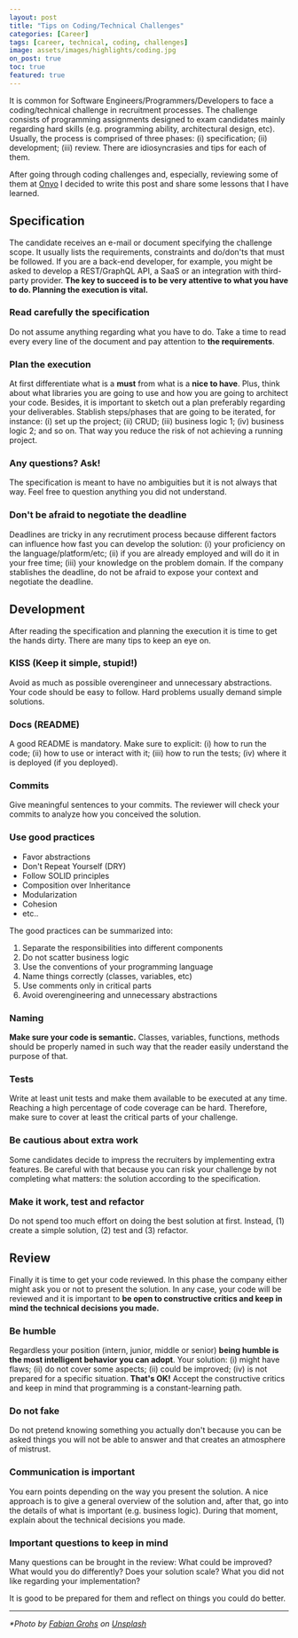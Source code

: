 ```yaml
---
layout: post
title: "Tips on Coding/Technical Challenges"
categories: [Career]
tags: [career, technical, coding, challenges]
image: assets/images/highlights/coding.jpg
on_post: true
toc: true
featured: true
---
```


It is common for Software Engineers/Programmers/Developers to face a coding/technical challenge in recruitment processes. The challenge consists of programming assignments designed to exam candidates mainly regarding hard skills (e.g. programming ability, architectural design, etc). Usually, the process is comprised of three phases: (i) specification; (ii) development; (iii) review. There are idiosyncrasies and tips for each of them.

After going through coding challenges and, especially, reviewing some of them at [Onyo](www.onyo.com) I decided to write this post and share some lessons that I have learned.

## Specification
The candidate receives an e-mail or document specifying the challenge scope. It usually lists the requirements, constraints and do/don'ts that must be followed. If you are a back-end developer, for example, you might be asked to develop a REST/GraphQL API, a SaaS or an integration with third-party provider. **The key to succeed is to be very attentive to what you have to do. Planning the execution is vital.**

### Read carefully the specification
Do not assume anything regarding what you have to do. Take a time to read every every line of the document and pay attention to **the requirements**.

### Plan the execution
At first differentiate what is a **must** from what is a **nice to have**. Plus, think about what libraries you are going to use and how you are going to architect your code. Besides, it is important to sketch out a plan preferably regarding your deliverables. Stablish steps/phases that are going to be iterated, for instance: (i) set up the project; (ii) CRUD; (iii) business logic 1; (iv) business logic 2; and so on. That way you reduce the risk of not achieving a running project.

### Any questions? Ask!
The specification is meant to have no ambiguities but it is not always that way. Feel free to question anything you did not understand.

### Don't be afraid to negotiate the deadline
Deadlines are tricky in any recrutiment process because different factors can influence how fast you can develop the solution: (i) your proficiency on the language/platform/etc; (ii) if you are already employed and will do it in your free time; (iii) your knowledge on the problem domain. If the company stablishes the deadline, do not be afraid to expose your context and negotiate the deadline.

## Development
After reading the specification and planning the execution it is time to get the hands dirty. There are many tips to keep an eye on.

### KISS (Keep it simple, stupid!)
Avoid as much as possible overengineer and unnecessary abstractions. Your code should be easy to follow. Hard problems usually demand simple solutions.

### Docs (README)
A good README is mandatory. Make sure to explicit: (i) how to run the code; (ii) how to use or interact with it;  (iii) how to run the tests; (iv) where it is deployed (if you deployed).

### Commits
Give meaningful sentences to your commits. The reviewer will check your commits to analyze how you conceived the solution.

### Use good practices
* Favor abstractions
* Don't Repeat Yourself (DRY)
* Follow SOLID principles
* Composition over Inheritance
* Modularization
* Cohesion
* etc.. 

The good practices can be summarized into:

1. Separate the responsibilities into different components
2. Do not scatter business logic
3. Use the conventions of your programming language
4. Name things correctly (classes, variables, etc)
5. Use comments only in critical parts
6. Avoid overengineering and unnecessary abstractions

### Naming
**Make sure your code is semantic.**  Classes, variables, functions, methods should be properly named in such way that the reader easily understand the purpose of that.

### Tests
Write at least unit tests and make them available to be executed at any time. Reaching a high percentage of code coverage can be hard. Therefore, make sure to cover at least the critical parts of your challenge.

### Be cautious about extra work
Some candidates decide to impress the recruiters by implementing extra features. Be careful with that because you can risk your challenge by not completing what matters: the solution according to the specification.

### Make it work, test and refactor
Do not spend too much effort on doing the best solution at first. Instead, (1) create a simple solution, (2) test and (3) refactor.

## Review
Finally it is time to get your code reviewed. In this phase the company either might ask you or not to present the solution. In any case, your code will be reviewed and it is important to **be open to constructive critics and keep in mind the technical decisions you made.**

### Be humble
Regardless your position (intern, junior, middle or senior) **being humble is the most intelligent behavior you can adopt**. Your solution: (i) might have flaws; (ii) do not cover some aspects; (ii) could be improved; (iv) is not prepared for a specific situation. **That's OK!** Accept the constructive critics and keep in mind that programming is a constant-learning path.

### Do not fake
Do not pretend knowing something you actually don't because you can be asked things you will not be able to answer and that creates an atmosphere of mistrust.

### Communication is important
You earn points depending on the way you present the solution. A nice approach is to give a general overview of the solution and, after that, go into the details of what is important (e.g. business logic). During that moment, explain about the technical decisions you made.

### Important questions to keep in mind
Many questions can be brought in the review: What could be improved? What would you do differently? Does your solution scale? What you did not like regarding your implementation? 

It is good to be prepared for them and reflect on things you could do better.

---

*\*Photo by [Fabian Grohs](https://unsplash.com/photos/dMUt0X3f59Q) on [Unsplash](https://unsplash.com)*
